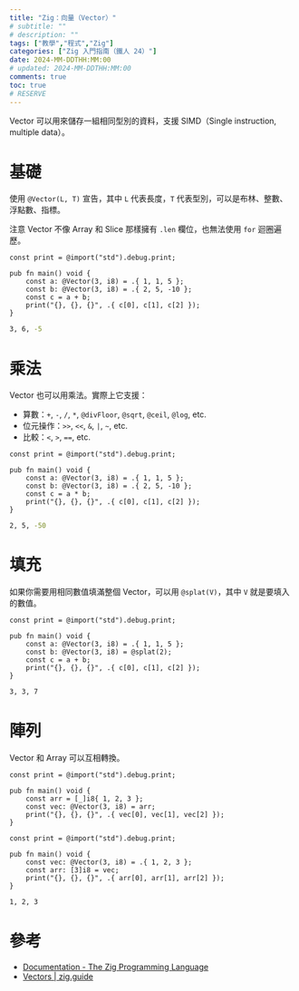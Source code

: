 ```yaml
---
title: "Zig：向量（Vector）"
# subtitle: ""
# description: ""
tags: ["教學","程式","Zig"]
categories: ["Zig 入門指南（鐵人 24）"]
date: 2024-MM-DDTHH:MM:00
# updated: 2024-MM-DDTHH:MM:00
comments: true
toc: true
# RESERVE
---
```


Vector 可以用來儲存一組相同型別的資料，支援 SIMD（Single instruction, multiple data）。

<!-- more -->

# 基礎

使用 `@Vector(L, T)` 宣告，其中 `L` 代表長度，`T` 代表型別，可以是布林、整數、浮點數、指標。

注意 Vector 不像 Array 和 Slice 那樣擁有 `.len` 欄位，也無法使用 `for` 迴圈遍歷。

```zig
const print = @import("std").debug.print;

pub fn main() void {
    const a: @Vector(3, i8) = .{ 1, 1, 5 };
    const b: @Vector(3, i8) = .{ 2, 5, -10 };
    const c = a + b;
    print("{}, {}, {}", .{ c[0], c[1], c[2] });
}
```

```bash
3, 6, -5
```

# 乘法

Vector 也可以用乘法。實際上它支援：

- 算數：`+`, `-`, `/`, `*`, `@divFloor`, `@sqrt`, `@ceil`, `@log`, etc.
- 位元操作：`>>`, `<<`, `&`, `|`, `~`, etc.
- 比較：`<`, `>`, `==`, etc.

```zig
const print = @import("std").debug.print;

pub fn main() void {
    const a: @Vector(3, i8) = .{ 1, 1, 5 };
    const b: @Vector(3, i8) = .{ 2, 5, -10 };
    const c = a * b;
    print("{}, {}, {}", .{ c[0], c[1], c[2] });
}
```

```bash
2, 5, -50
```

# 填充

如果你需要用相同數值填滿整個 Vector，可以用 `@splat(V)`，其中 `V` 就是要填入的數值。

```zig
const print = @import("std").debug.print;

pub fn main() void {
    const a: @Vector(3, i8) = .{ 1, 1, 5 };
    const b: @Vector(3, i8) = @splat(2);
    const c = a + b;
    print("{}, {}, {}", .{ c[0], c[1], c[2] });
}
```

```bash
3, 3, 7
```

# 陣列

Vector 和 Array 可以互相轉換。

```zig
const print = @import("std").debug.print;

pub fn main() void {
    const arr = [_]i8{ 1, 2, 3 };
    const vec: @Vector(3, i8) = arr;
    print("{}, {}, {}", .{ vec[0], vec[1], vec[2] });
}
```

```zig
const print = @import("std").debug.print;

pub fn main() void {
    const vec: @Vector(3, i8) = .{ 1, 2, 3 };
    const arr: [3]i8 = vec;
    print("{}, {}, {}", .{ arr[0], arr[1], arr[2] });
}
```

```bash
1, 2, 3
```

# 參考

- [Documentation - The Zig Programming Language](https://ziglang.org/documentation/0.13.0/#Vectors)
- [Vectors | zig.guide](https://zig.guide/language-basics/vectors)

